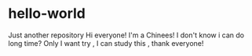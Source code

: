 # hello-world
Just another repository
Hi everyone!
I'm a Chinees!
I don't know i can do long time?
Only I want try , I can study this , thank everyone!
